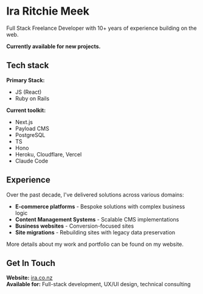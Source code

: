 # Ira Ritchie Meek
Full Stack Freelance Developer with 10+ years of experience building on the web.

**Currently available for new projects.**

## Tech stack
**Primary Stack:**
- JS (React)
- Ruby on Rails

**Current toolkit:**
- Next.js
- Payload CMS
- PostgreSQL
- TS
- Hono
- Heroku, Cloudflare, Vercel
- Claude Code

## Experience
Over the past decade, I've delivered solutions across various domains:
- **E-commerce platforms** - Bespoke solutions with complex business logic
- **Content Management Systems** - Scalable CMS implementations
- **Business websites** - Conversion-focused sites
- **Site migrations** - Rebuilding sites with legacy data preservation

More details about my work and portfolio can be found on my website.

## Get In Touch
**Website:** [ira.co.nz](https://ira.co.nz)  
**Available for:** Full-stack development, UX/UI design, technical consulting
